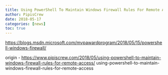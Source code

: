 ```yaml
---
title: Using PowerShell To Maintain Windows Firewall Rules For Remote Access
author: PipisCrew
date: 2018-05-17
categories: [news]
toc: true
---
```


https://blogs.msdn.microsoft.com/mvpawardprogram/2018/05/15/powershell-windows-firewall/

origin - https://www.pipiscrew.com/2018/05/using-powershell-to-maintain-windows-firewall-rules-for-remote-access/ using-powershell-to-maintain-windows-firewall-rules-for-remote-access